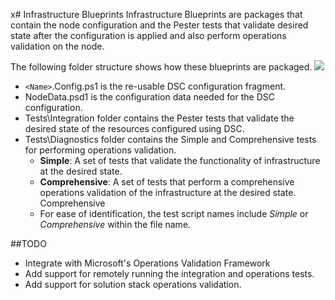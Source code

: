 x# Infrastructure Blueprints
Infrastructure Blueprints are packages that contain the node configuration and the Pester tests that validate desired state after the configuration is applied and also perform operations validation on the node.

The following folder structure shows how these blueprints are packaged.
![](http://i.imgur.com/lvieXNW.png)

- `<Name>`.Config.ps1 is the re-usable DSC configuration fragment.
- NodeData.psd1 is the configuration data needed for the DSC configuration.
- Tests\Integration folder contains the Pester tests that validate the desired state of the resources configured using DSC.
- Tests\Diagnostics folder contains the Simple and Comprehensive tests for performing operations validation.
	- **Simple**: A set of tests that validate the functionality of infrastructure at the desired state.
	- **Comprehensive**: A set of tests that perform a comprehensive operations validation of the infrastructure at the desired state. Comprehensive 
	- For ease of identification, the test script names include *Simple* or *Comprehensive* within the file name.

##TODO
- Integrate with Microsoft's Operations Validation Framework
- Add support for remotely running the integration and operations tests.
- Add support for solution stack operations validation.